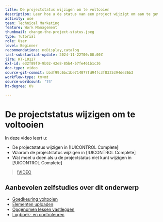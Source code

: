 ```yaml
---
title: De projectstatus wijzigen om te voltooien
description: Leer hoe u de status van een project wijzigt om aan te geven dat het werk is voltooid.
activity: use
team: Technical Marketing
feature: Work Management
thumbnail: change-the-project-status.jpeg
type: Tutorial
role: User
level: Beginner
recommendations: noDisplay,catalog
last-substantial-update: 2024-11-22T00:00:00Z
jira: KT-10127
exl-id: e32f89f0-9b02-42e8-85b4-57fe461b1c36
doc-type: video
source-git-commit: bbdf99c6bc1be714077fd94fc3f8325394de36b3
workflow-type: tm+mt
source-wordcount: '74'
ht-degree: 0%

---
```


# De projectstatus wijzigen om te voltooien

In deze video leert u:

* De projectstatus wijzigen in [!UICONTROL Complete]
* Waarom de projectstatus wijzigen in [!UICONTROL Complete]
* Wat moet u doen als u de projectstatus niet kunt wijzigen in [!UICONTROL Complete]

>[!VIDEO](https://video.tv.adobe.com/v/3419336/?quality=12&learn=on&enablevpops=1)

## Aanbevolen zelfstudies over dit onderwerp

* [Goedkeuring voltooien](/help/manage-work/close-a-project/complete-approvals.md)
* [Elementen uploaden](/help/manage-work/close-a-project/upload-assets.md)
* [Opgenomen lessen vastleggen](/help/manage-work/close-a-project/lessons-learned-from-closing-a-project.md)
* [Logboek- en controleuren](/help/manage-work/close-a-project/log-and-review-hours.md)
